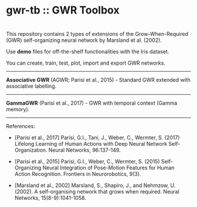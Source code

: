 # gwr-tb :: GWR Toolbox
#
This repository contains 2 types of extensions of the Grow-When-Required (GWR) self-organizing neural network by Marsland et al. (2002).

Use **demo** files for off-the-shelf functionalities with the Iris dataset.

You can create, train, test, plot, import and export GWR networks.

----------------------------------------------------------
**Associative GWR** (AGWR; Parisi et al., 2015) - Standard GWR extended with associative labelling.

----------------------------------------------------------
**GammaGWR** (Parisi et al., 2017) - GWR with temporal context (Gamma memory).

----------------------------------------------------------
References:
+ [Parisi et al., 2017] Parisi, G.I., Tani, J., Weber, C., Wermter, S. (2017) Lifelong Learning of Human Actions with Deep Neural Network Self-Organization. Neural Networks, 96:137-149.

+ [Parisi et al., 2015] Parisi, G.I., Weber, C., Wermter, S. (2015) Self-Organizing Neural Integration of Pose-Motion Features for Human Action Recognition. Frontiers in Neurorobotics, 9(3).

+ [Marsland et al., 2002] Marsland, S., Shapiro, J., and Nehmzow, U. (2002). A self-organising network that grows when required. Neural Networks, 15(8-9):1041-1058.
